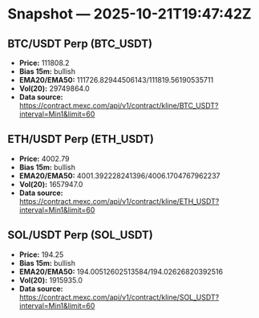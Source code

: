 # Snapshot — 2025-10-21T19:47:42Z

## BTC/USDT Perp (BTC_USDT)
- **Price:** 111808.2
- **Bias 15m:** bullish
- **EMA20/EMA50:** 111726.82944506143/111819.56190535711
- **Vol(20):** 29749864.0
- **Data source:** https://contract.mexc.com/api/v1/contract/kline/BTC_USDT?interval=Min1&limit=60

## ETH/USDT Perp (ETH_USDT)
- **Price:** 4002.79
- **Bias 15m:** bullish
- **EMA20/EMA50:** 4001.392228241396/4006.1704767962237
- **Vol(20):** 1657947.0
- **Data source:** https://contract.mexc.com/api/v1/contract/kline/ETH_USDT?interval=Min1&limit=60

## SOL/USDT Perp (SOL_USDT)
- **Price:** 194.25
- **Bias 15m:** bullish
- **EMA20/EMA50:** 194.00512602513584/194.02626820392516
- **Vol(20):** 1915935.0
- **Data source:** https://contract.mexc.com/api/v1/contract/kline/SOL_USDT?interval=Min1&limit=60
